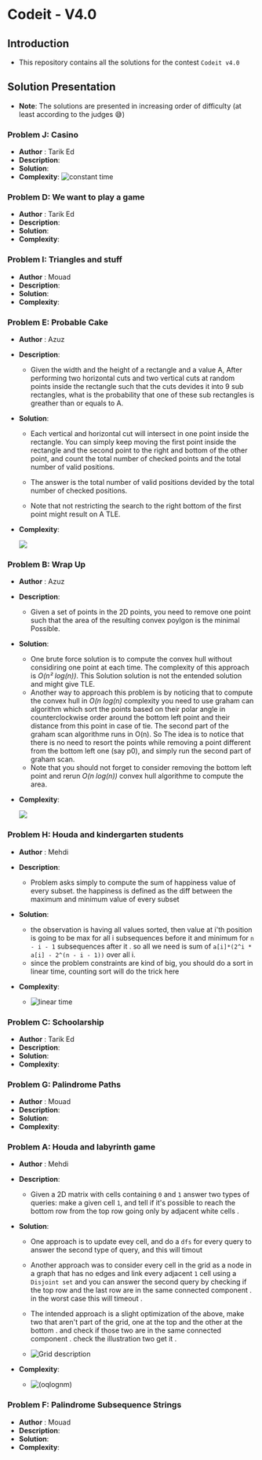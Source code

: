 # Codeit - V4.0

## Introduction

- This repository contains all the solutions for the contest `Codeit v4.0`

## Solution Presentation

- **Note**: The solutions are presented in increasing order of difficulty (at least according to the judges 😅)

### Problem J:  Casino

- **Author** : Tarik Ed
- **Description**:
- **Solution**:
- **Complexity**:
![constant time](etc/o1.png)

### Problem D: We want to play a game
- **Author** : Tarik Ed
- **Description**:
- **Solution**:
- **Complexity**:
### Problem I: Triangles and stuff
- **Author** : Mouad
- **Description**:
- **Solution**:
- **Complexity**:

### Problem E: Probable Cake

- **Author** : Azuz
- **Description**:
  - Given the width and the height of a rectangle and a value A, After performing two horizontal cuts and two vertical cuts at random points inside the rectangle such that the cuts devides it into 9 sub rectangles, what is the probability that one of these sub rectangles is greather than or equals to A.
- **Solution**:
   - Each vertical and horizontal cut will intersect in one point inside the rectangle. You can simply keep moving the first point inside the rectangle and the second point to the right and bottom of the other point, and count the total number of checked points and the total number of valid positions.

   - The answer is the total number of valid positions devided by the total number of checked positions.

  -  Note that not restricting the search to the right bottom of the first point might result on A TLE.
- **Complexity**:

  ![](etc/on4.png)

### Problem B: Wrap Up

- **Author** : Azuz
- **Description**:
  - Given a set of points in the 2D points, you need to remove one point such that the area of the resulting convex poylgon is the minimal Possible.
- **Solution**:
  - One brute force solution is to compute the convex hull without considiring one point at each time. The complexity of this approach is _O(n² log(n))_. This Solution solution is not the entended solution and might give TLE.
  - Another way to approach this problem is by noticing that to compute the convex hull in _O(n log(n)_ complexity you need to use graham can algorithm which sort the points based on their polar angle in counterclockwise order around the bottom left point and their distance from this point in case of tie. The second part of the graham scan algorithme runs in O(n). So The idea is to notice that there is no need to resort the points while removing a point different from the bottom left one (say p0), and simply run the second part of graham scan.
  - Note that you should not forget to consider removing the bottom left point and rerun _O(n log(n))_ convex hull algorithme to compute the area.
- **Complexity**:

  ![](etc/on2.png)

### Problem H: Houda and kindergarten students

- **Author** : Mehdi
- **Description**:
    - Problem asks simply to compute the sum of happiness value of every subset. the happiness is defined as the diff between
    the maximum and minimum value of every subset
- **Solution**:
  - the observation is having all values sorted, then value at i'th position is going to be max for all i subsequences before it and minimum for `n - i - 1`  subsequences after it . so all we need is sum of `a[i]*(2^i * a[i] - 2^(n - i - 1))` over all i.
  - since the problem constraints are kind of big, you should do a sort in linear time, counting sort will do the trick here

- **Complexity**:

  - ![linear time](etc/on.png)

### Problem C: Schoolarship

- **Author** : Tarik Ed
- **Description**:
- **Solution**:
- **Complexity**:

### Problem G: Palindrome Paths

- **Author** : Mouad
- **Description**:
- **Solution**:
- **Complexity**:

### Problem A: Houda and labyrinth game

- **Author** : Mehdi
- **Description**:
  - Given a 2D matrix with cells containing `0` and `1` answer two types of queries: make a given cell `1`, and tell if
    it's possible to reach the bottom row from the top row going only by adjacent white cells .

- **Solution**:
  - One approach is to update evey cell, and do a `dfs` for every query to answer the second type of query, and this will timout
  - Another approach was to consider every cell in the grid as a node in a graph that has no edges and link every adjacent
    `1` cell using a `Disjoint set` and you can answer the second query by checking if the top row and the last row are in the
    same connected component . in the worst case this will timeout .
  - The intended approach is a slight optimization of the above, make two that aren't part of the grid, one at the top and the other at the bottom . and check if those two are in the same connected component . check the illustration two get it .


  - ![Grid description](etc/grid.png)

- **Complexity**:
    - ![(oqlognm)](etc/oqlognm.png)

### Problem F: Palindrome Subsequence Strings

- **Author** : Mouad
- **Description**:
- **Solution**:
- **Complexity**:



